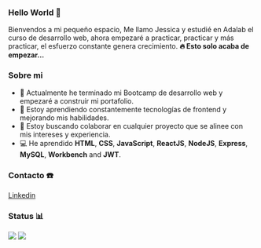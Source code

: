 ### Hello World 👋
Bienvendos a mi pequeño espacio, 
Me llamo Jessica y estudié en Adalab el curso de desarrollo web, ahora empezaré a practicar, practicar y más practicar, el esfuerzo constante genera crecimiento.
<b> 🔥 Esto solo acaba de empezar...</b>

### Sobre mi
- 🔭 Actualmente he terminado mi Bootcamp de desarrollo web y empezaré a construir mi portafolio.
- 🌱 Estoy aprendiendo constantemente tecnologías de frontend y mejorando mis habilidades.
- 👀 Estoy buscando colaborar en cualquier proyecto que se alinee con mis intereses y experiencia.
- 💻 He aprendido **HTML**, **CSS**, **JavaScript**, **ReactJS**, **NodeJS**, **Express**, **MySQL**, **Workbench** and **JWT**.

### Contacto ☎️ 
 [Linkedin](https://www.linkedin.com/in/jessica-v-277205356/)

### Status 📊 
<p>
  <img src = "https://github-readme-stats.vercel.app/api?username=JessicaVR86&show_icons=true&count_private=true&theme=vue&hide=issues&line_height=24">
  <img src = "https://github-readme-streak-stats.herokuapp.com/?user=JessicaVR86&">
</p>
